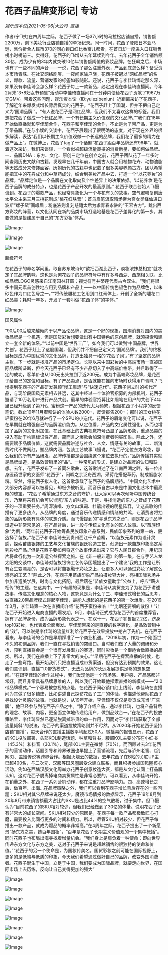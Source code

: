 # 花西子品牌变形记| 专访

*娱乐资本论|2021-05-06|大公司 
                                                直播*

作者/宁飞虹在四周年之际，花西子做了一场37小时的马拉松店铺自播，销售额2200万，创下美妆行业店铺自播的单场纪录。同一时间，花西子登陆日本亚马逊，售价折合人民币370的同心锁口红比香奈儿都贵，在首日却一度进入口红销售榜小时榜前三。卖得好，花西子的飞增从去年延续到今年。去年花西子全年销售额30亿，成为少有的3年内就突破10亿年销售额阈值的彩妆品牌。在狂飙之后，市场也有了一些不同的声音——一说，花西子那么注重外表，产品到底怎么样？备受资本市场青睐、在社交网络刷屏、一夜间家喻户晓，花西子被冠以“网红品牌”的名义，爆款、流量、营销发家的标签如影随形。还说，花西子与李佳琦绑定那么深，如果没有李佳琦会怎么样？花西子每上一款新品，必定出现在李佳琦直播间。今年2月末“3•8妇女节预售”活动中李佳琦直播间在十分钟内便给花西子贡献了1967万元GMV。带着这些问题，娱乐资本论（ID:yulezibenlun）近距离采访了花西子，了解近年来爆发式增长背后真实的花西子。“花西子赶上了国潮，但并不把自己定义为‘国潮品牌’”。“有人说花西子是网红品牌，但我们不太喜欢这样的标签。我们想把花西子做成一个长红品牌，一个有长期主义价值观的文化品牌。”“我们在18年开始做直播就和李佳琦合作，花西子和李佳琦的合作，不止是为了带产品，更是为了带品牌。”在与小娱的交谈中，花西子展现出了很明确的态度，对于现在外界的很多解读，表达“我们以长期主义价值观做一个长远的品牌，我们花了最多的精力在做产品上”。在微博上，花西子tag了一个话题“花西子距百年品牌还有96年”。就着这次采访，我们来谈谈，一个看似被超级流量裹挟的消费新星，要如何做品牌。一、品牌DNA：东方、文化、原创三定位在创立之前，花西子团队花了一年多时间查阅历史文献和古籍，发现早在几千年前，中国古人就会用植物花卉、动物油脂等天然成分来修饰面容，历朝历代的古籍中也记载了很多美容养颜古方。团队希望能把其中的花卉成分和中草药成分，结合到美妆产品中去，打造一个“以花养妆”的品牌。“品牌定位是一个品牌在文化取向及个性差异上的决策依据。‘以花养妆’是花西子品牌的成分特点，也是花西子产品开发的最高原则。” 花西子联合创始人飞慢谈到。花西子的爆款产品，也经常具象化为一个与花有关的故事。空气蜜粉复刻唐太平公主采三月三桃花制成“桃花红肤膏”；首乌眉笔汲取隋炀帝为宫女吴绛仙进口波斯“螺子黛”画峨眉；粉底液则复刻慈禧太后为求青春永驻的“玉容古方”。跳出西方彩妆的阵营，以文化认同在新的品类市场打造地基是花西子差异化的第一步，其要做的是搭建属于自己的“东方彩妆”体系。

![Image](https://mmbiz.qpic.cn/mmbiz_png/jNZszpkibXx8rhzHW2g31MkWOpO0stluTSRCmULx4lqH02QmiavaXS8tduXyCaHnagMoc5Yy9GBXYtF8OV3uUawQ/640?wx_fmt=png)

![Image](https://mmbiz.qpic.cn/mmbiz_png/jNZszpkibXx8rhzHW2g31MkWOpO0stluTueTddhhCvB29cN0NF84uVbDRJ3yxrM56usZB42a74IiaSDWfgmTE4IA/640?wx_fmt=png)

![Image](https://mmbiz.qpic.cn/mmbiz_png/jNZszpkibXx8rhzHW2g31MkWOpO0stluT1GNyMU0uWbEb86C2Dfos4OaDicD9ZHGqqfibOJaOxBuzbtRTpSpk44TA/640?wx_fmt=png)

超级符号

在花西子的命名学问里，取自苏东坡诗句“欲把西湖比西子，淡妆浓抹总相宜”就决定了其品牌韵味，这也是为何花西子的品牌符号中有许多与西湖、西施相关联，比如品牌LOGO灵感来自江南园林轩窗；视觉符号并蒂莲代表古今双生。“我们将很多中国元素首创性地应用到品牌和产品上——以中国传统色黛色作为品牌色，以朱砂色作为口红色号之一。”“将传统雕花工艺用到口红膏体上，开创了全新的雕花口红品类；耗时一年多，开发了一套叫做“花西子体”的字体。”

![Image](https://mmbiz.qpic.cn/mmbiz_png/jNZszpkibXx8rhzHW2g31MkWOpO0stluTib9bCcxUMWkZSgHEepAQwKV6mSZ58s8pBaIe54s37FRyiaeepnSGUAcg/640?wx_fmt=png)

国风属性

“90后00后越来越倾向于以产品论品牌，这是一个好的现象，国潮消费对国内的美妆品牌是一个机遇，但是国货彩妆想要做出有中国特色的原创品牌，就须探索和建立一套全新的体系。”“以前中国是‘世界工厂’，如今我们可以做到‘中国品牌，世界共创’。花西子赶上了这股国潮，但我们并不把自己定义为‘国潮品牌’。我们的终极目标是成为中国优秀的文化品牌，打造出独具一格的‘花西子风’。”有了坚定的品牌主张，下一步就是找准产品的市场定位。长期以来中国彩妆的中高端市场一直被国际品牌所垄断，但今天花西子已经有不少产品切入了中高端价格带，并且取得了一定的成功，客单价也从100元出头拉到了近200元。成为中高端彩妆品牌，是花西子给自己的定位和目标。有了产品卖点，是否就能在推向市场时获得用户青睐？飞慢提到花西子的产品研发兼顾“慢工雕琢”与“快速迭代”。花西子创立时的初代产品，与现阶段国风元素相去甚远，这其中经过一个体验官招募的内部机制，花西子邀请了10万名用户进行产品共创。最早的体验官招募比如眉笔在用户的共创下4年里已经升级到了第7代。蜜粉这一产品的迭代尤为频繁，根据花西子小程序的反馈笔记，截止19年11月蜜粉饼的体验人数2000+，反馈报告200+；那时的玉女桃花轻蜜粉在20年6月就进行了一个SPU的小迭代。花西子的眉笔变化可以说，花西子在早期就在增强自己的品牌溢价能力。从定位看，产品的文化属性强化，从而也增加了品牌的文化附加值，在此基础上的古典视觉符号凸显了品牌形象，重点品类的投入有助于构建标识性产品，简而言之爆款会加深消费者购买印象。除此之外，还需要赋予品牌价值，这就需要品牌讲述与社会、人文、情感有关的故事。二、新消费时代不做网红，塑品牌内涵，包装工艺故事飞慢说，“花西子定位东方彩妆，那么我们的所有产品研发、品牌传播都是会围绕这个定位去执行的。”品牌传播其实就是品牌塑造，是品效营销里的“品”。一种常见的形式，是建立对品牌的认知和联想。去年，花西子发布了一首同名歌曲，这首歌讲述了在江南西湖之畔，有一位出身医药世家的女医师“花西子”，闲暇之余泛舟西湖，采荷花搭配草药，制成胭脂水粉。显然，将花西子拟人化，这首歌承载了花西子的品牌期待。“中国文化艺术中大部分内容都可以被看见，却极少被听见，而音乐自古以来是中国文化艺术中最亮眼的瑰宝。“花西子希望通过东方之音的守护，让大家可以再次倾听中国传统音乐，乃至将来有机会可以‘闻见’东方的味道。于是，寻找消逝的东方之音成了花西子的一项重要任务。”周深演唱、方文山填词、杜鹃出镜的明星阵容，让这首歌的传播有了更多热点。从品牌的角度，通过音乐传递情感和情绪的共鸣，让消费者将抽象的品牌形象有具体的联想介质。而飞慢提到的“寻觅东方之音”，则是花西子品牌塑造中非常常见的，在产品背后，讲一段与传统文化有关的匠人故事。以“苗族印象”为例，“两年前花西子开始筹备民族印象产品系列，民族印象系列的第一站，便选择了苗族。”花西子和李佳琦去到贵州西江千户苗寨，“以苗族元素作为设计灵感，探索苗族银饰的工艺与文化苗族的银氏锻造工艺，创造出一款苗族印象高定系列彩妆产品。”但是花西子要如何将这个故事传递出来？它与人民日报合作，用纪录片将此行化为一次非遗公益探索之旅。在《非一般非遗》的第一集，在与手艺人龙太阳的交谈中，李佳琦对苗族银饰工艺传承困境提出了一个建议“我的工作是让所有女生变漂亮的，是否可以将苗银融于彩妆之上，让更多人可以通过彩妆了解这么漂亮的工艺？”除此之外，花西子用苗族印象产品拍摄妆容大片，亮相国际秀场并参加非遗美学展，时尚与文化搭配，最后落在“苗族女童助学”公益上，呼应“薪火相传”的主题。在这其中，一个有趣的现象是，李佳琦从卖货变为了为花西子讲述故事、传递文化理念的核心人物，这究竟是为什么？三、李佳琦式增长的后思考，做直播2.0带品牌模式谈起李佳琦，最能人想起的是花西子的第一次爆发。在2019年3月，李佳琦第一次在直播间介绍“花西子蜜粉来咯！”“比烟还要细的散粉！”让花西子开始进入电商直播的爆发期。9月，李佳琦正式成为花西子的首席推荐官，拥有了品牌身份，成为品牌形象代表之一。在双十一，花西子销售额2.2亿，跻身top10彩妆，也代表着全面爆发。李佳琦带来的是直接的数字转化，是品效营销中的“效”，可以说是李佳琦的流量红利给花西子在效果投放中抢占了先机。在花西子看来，与李佳琦的合作是早期踩准了一个商业机遇。“2018年初，作为一个刚面世不久的初创品牌，我们一直在寻找销售的突破口。当时我们做了大量的调研和分析，预判直播将会是一个很有发展潜力的赛道，同时彩妆是一个很适合做直播的品类。所以，我们在直播上下了非常大的决心。”“早期花西子在探索直播的时候，也走了一些弯路。最开始我们只把直播当成带货渠道，但没有达到预期的效果。这让我们意识到，直播“1.0带货模式”，无法为品牌的长远发展提供足够的想象空间。”“在跟李佳琦的合作过程中，我们发现他是一个市场感、用户感、产品感都非常好，而且非常具有品牌思维的人，所以我们开始跟他探索直播的新模式——“2.0带品牌模式。”一个容易被忽视的点是，在花西子同心锁口红上线前，李佳琦在直播间为其做了很多铺垫，比如讲述自己探访花西子工厂的体验，也描述他帮助花西子寻找设计灵感的故事。也就是说，从19年开始，李佳琦不仅仅是卖货或充当“广告牌”，他已经参与到花西子产品之中。“除了介绍产品，通过李佳琦，也将产品背后的理念、故事、内容，更全面立体地传递给用户，做到品效合一。”在花西子的投放策略里，李佳琦显然已逐渐脱离掉带货的单一作用，因而对于“李佳琦获取了全部流量倾斜”的说法，花西子的渠道投放策略则并不尽然。从2020年开始花西子坚持店铺“自播”，每天合作的直播主播数平均超过50人。微播易的报告显示，花西子的KOL投放部署，头部KOL制造话题、种草和背书，腰部KOL主要分布在小红书（45.3%）和抖音（30.1%），尾部KOL主要在微博（70%）。而回顾过去3年花西子的营销动作，话题引导和跨界破圈也早提上了营销流程，先后与泸州老窖、《剑网3》、盖娅传说等跨界合作。根据火烧云的数据，去年花西子在B站的关联UP主已超400名，与二次元、汉服等国风圈层受众建立联系，而且积极参加国风圈核心活动，例如在西塘汉服文化周举办花西子创意妆造大赛，都是从文化认同上打品牌认知，这对花西子脱离掉电商卖货属性是非常必要的。可以看到，从李佳琦开始，在销量之外，花西子一系列营销动作，都在注重打品牌影响力。四、高速增长之后，做百年、出海…在品牌策略之外，我们可以看到花西子增长背后存在的一些问题：SKU相对其它品牌来说还太少。魔镜市场情报的数据显示，花西子19年8月到20年8月带来销售额最大占比的SKU是占比44%的空气散粉，过于集中。但飞慢认为“目前花西子的SKU相对较少，但我们已经做到了30亿的体量。说明花西子还有非常大的成长空间。SKU相对较少的原因是，花西子每一款产品都极致匠心打磨，需要投入比同行更多的时间和精力。所以，尽管SKU相对较少，但花西子每推出一款产品，就成为爆品的概率非常高。”在4周年之际，花西子提出了一个新愿景“扬东方之美，铸百年国妆”，“百年是花西子长期主义价值观的一个集中概括”。同时花西子也布局出海寻找着增量机会。“我们身上是肩负着一种使命：即向世界传递东方文化与东方之美，这对于花西子来说是超越销售的很独特的使命和价值。”“花西子的另一个使命是，为国妆传美名。国货彩妆之前可能在国际视野上，更多的是低端与低质的印象，今天我们希望通过做好自己的品牌，改变外国消费者。花西子诞生于中国，立足于中国，我们要成为国际品牌，就要走向世界，在国际市场上去历练，反向让自己变得更加的强大”

![Image](https://mmbiz.qpic.cn/mmbiz_png/jNZszpkibXx8rhzHW2g31MkWOpO0stluTMvDEwnU2eTcUk3tcy4cKq0beH4gA0vMHAOib2kWI4mw5gNmk0ibgfutQ/640?wx_fmt=png)

![Image](https://mmbiz.qpic.cn/mmbiz_png/jNZszpkibXx8rhzHW2g31MkWOpO0stluTt4vVTQibajOJs3YUj7UMvya3BRBuynmia6FCPSKW81pStYSQa12tGctQ/640?wx_fmt=png)

![Image](https://mmbiz.qpic.cn/mmbiz_png/jNZszpkibXx8rhzHW2g31MkWOpO0stluTGEpGDORJlL9ice3FbeWVYiaTct1H24p3R7SnXmFrbnjWDgKEnFkhkpqg/640?wx_fmt=png)

![Image](https://mmbiz.qpic.cn/mmbiz_png/jNZszpkibXx8rhzHW2g31MkWOpO0stluTmVgqicghTznmD3vBiaxst5MYQPnq10HZ09EZpP7fict2NvkLe5PdtmbYA/640?wx_fmt=png)

![Image](https://mmbiz.qpic.cn/mmbiz_png/jNZszpkibXx8rhzHW2g31MkWOpO0stluTNssGwSljIjbnibnnblrDuLuv8yg4IsrNPsibHmzZwIU8KicMVAC2xbM9A/640?wx_fmt=png)

![Image](https://mmbiz.qpic.cn/mmbiz_png/jNZszpkibXx8rhzHW2g31MkWOpO0stluTxhzaekXfmS1hjjDd4FYeyDPOdQZb7eicazc4NNIMYgROgzsISXeurbg/640?wx_fmt=png)

![Image](https://mmbiz.qpic.cn/mmbiz_png/jNZszpkibXx8rhzHW2g31MkWOpO0stluTEWaAZ20xoFYLhu94YIHH7tgicTS3fIkeuse7GFaicufjbW92uamLRAzw/640?wx_fmt=png)

![Image](https://mmbiz.qpic.cn/mmbiz_png/jNZszpkibXx8rhzHW2g31MkWOpO0stluTqT0tLibcXIADGbXWOaO9HHrUV59KpkQd6uh5T0kicCQmlOG1RnVeLpfQ/640?wx_fmt=png)

